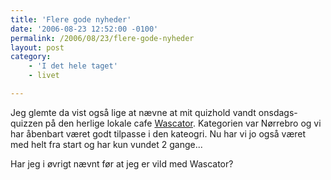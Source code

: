 ```yaml
---
title: 'Flere gode nyheder'
date: '2006-08-23 12:52:00 -0100'
permalink: /2006/08/23/flere-gode-nyheder
layout: post
category:
    - 'I det hele taget'
    - livet

---
```

Jeg glemte da vist også lige at nævne at mit quizhold vandt onsdags-quizzen på den herlige lokale cafe [Wascator](http://was-cator.dk/). Kategorien var Nørrebro og vi har åbenbart været godt tilpasse i den kateogri. Nu har vi jo også været med helt fra start og har kun vundet 2 gange...

Har jeg i øvrigt nævnt før at jeg er vild med Wascator?
